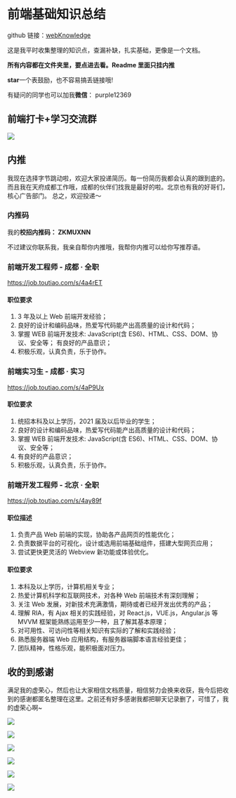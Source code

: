 # 前端基础知识总结

github 链接：[webKnowledge](https://github.com/huyaocode/webKnowledge)

这是我平时收集整理的知识点，查漏补缺，扎实基础，更像是一个文档。

**所有内容都在文件夹里，要点进去看。Readme 里面只挂内推**

**star**一个表鼓励，也不容易搞丢链接哦!

有疑问的同学也可以加我**微信**： purple12369

## 前端打卡+学习交流群

![](./img/QRcode.png)

## 内推

我现在选择字节跳动啦，欢迎大家投递简历。每一份简历我都会认真的跟到底的。而且我在天府成都工作哦，成都的伙伴们找我是最好的啦。北京也有我的好哥们，核心广告部门。 总之，欢迎投递～

### 内推码

我的**校招内推码： ZKMUXNN**

不过建议你联系我，我亲自帮你内推哦，我帮你内推可以给你写推荐语。

### 前端开发工程师 - 成都 · 全职

https://job.toutiao.com/s/4a4rET

#### 职位要求

1. 3 年及以上 Web 前端开发经验；
2. 良好的设计和编码品味，热爱写代码能产出高质量的设计和代码；
3. 掌握 WEB 前端开发技术: JavaScript(含 ES6)、HTML、CSS、DOM、协议、安全等；
   有良好的产品意识；
4. 积极乐观，认真负责，乐于协作。

### 前端实习生 - 成都 · 实习

https://job.toutiao.com/s/4aP9Ux

#### 职位要求

1. 统招本科及以上学历，2021 届及以后毕业的学生；
2. 良好的设计和编码品味，热爱写代码能产出高质量的设计和代码；
3. 掌握 WEB 前端开发技术: JavaScript(含 ES6)、HTML、CSS、DOM、协议、安全等；
4. 有良好的产品意识；
5. 积极乐观，认真负责，乐于协作。

### 前端开发工程师 - 北京 · 全职

https://job.toutiao.com/s/4ay89f

#### 职位描述

1. 负责产品 Web 前端的实现，协助各产品网页的性能优化；
2. 负责数据平台的可视化，设计或选用前端基础组件，搭建大型网页应用；
3. 尝试更快更灵活的 Webview 新功能或体验优化。

#### 职位要求

1. 本科及以上学历，计算机相关专业；
2. 热爱计算机科学和互联网技术，对各种 Web 前端技术有深刻理解；
3. 关注 Web 发展，对新技术充满激情，期待或者已经开发出优秀的产品；
4. 理解 RIA，有 Ajax 相关的实践经验，对 React.js，VUE.js，Angular.js 等 MVVM 框架能熟练运用至少一种，且了解其基本原理；
5. 对可用性、可访问性等相关知识有实际的了解和实践经验；
6. 熟悉服务器端 Web 应用结构，有服务器端脚本语言经验更佳；
7. 团队精神，性格乐观，能积极面对压力。

## 收的到感谢

满足我的虚荣心，然后也让大家相信文档质量，相信努力会换来收获，我今后把收到的感谢都匿名整理在这里。之前还有好多感谢我都把聊天记录删了，可惜了，我的虚荣心啊~

![](./img/thank-3.png)

![](./img/thank-2.png)

![](./img/thank-1.png)

![](./img/thank-4.png)

![](./img/thank-5.jpg)

![](./img/thank-6.jpg)
